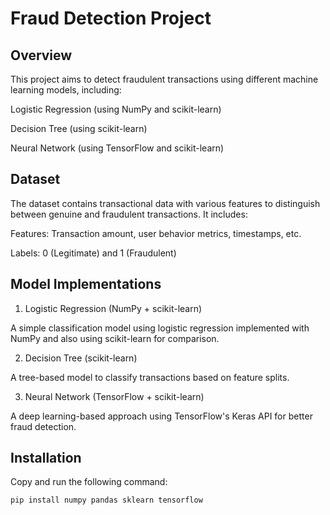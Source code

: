 # Fraud Detection Project

## Overview

This project aims to detect fraudulent transactions using different machine learning models, including:

Logistic Regression (using NumPy and scikit-learn)

Decision Tree (using scikit-learn)

Neural Network (using TensorFlow and scikit-learn)

## Dataset

The dataset contains transactional data with various features to distinguish between genuine and fraudulent transactions. It includes:

Features: Transaction amount, user behavior metrics, timestamps, etc.

Labels: 0 (Legitimate) and 1 (Fraudulent)

## Model Implementations

1. Logistic Regression (NumPy + scikit-learn)

A simple classification model using logistic regression implemented with NumPy and also using scikit-learn for comparison.

2. Decision Tree (scikit-learn)

A tree-based model to classify transactions based on feature splits.

3. Neural Network (TensorFlow + scikit-learn)

A deep learning-based approach using TensorFlow's Keras API for better fraud detection.

## Installation
Copy and run the following command:

```bash
pip install numpy pandas sklearn tensorflow
